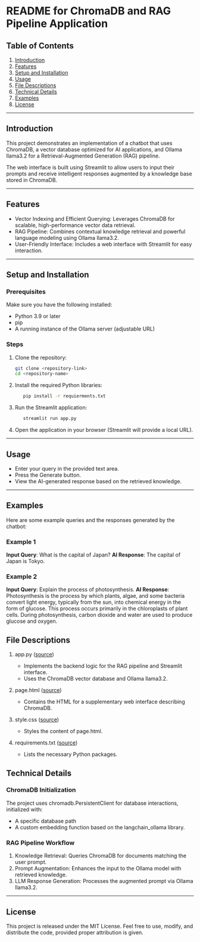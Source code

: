 # README for ChromaDB and RAG Pipeline Application

## Table of Contents

1. [Introduction](#introduction)
2. [Features](#features)
3. [Setup and Installation](#setup-and-installation)
4. [Usage](#usage)
5. [File Descriptions](#file-descriptions)
6. [Technical Details](#technical-details)
7. [Examples](#examples)
8. [License](#license)

---

## Introduction
This project demonstrates an implementation of a chatbot that uses ChromaDB, a vector database optimized for AI applications, and Ollama llama3.2 for a Retrieval-Augmented Generation (RAG) pipeline.

The web interface is built using Streamlit to allow users to input their prompts and receive intelligent responses augmented by a knowledge base stored in ChromaDB.

---

## Features
- Vector Indexing and Efficient Querying: Leverages ChromaDB for scalable, high-performance vector data retrieval.
- RAG Pipeline: Combines contextual knowledge retrieval and powerful language modeling using Ollama llama3.2.
- User-Friendly Interface: Includes a web interface with Streamlit for easy interaction.

---

## Setup and Installation

### Prerequisites
Make sure you have the following installed:
- Python 3.9 or later
- pip
- A running instance of the Ollama server (adjustable URL)

### Steps
1. Clone the repository:
   ```bash
   git clone <repository-link>
   cd <repository-name>
2. Install the required Python libraries:
   ```bash
      pip install -r requierments.txt
3. Run the Streamlit application:
   ```bash
      streamlit run app.py
4. Open the application in your browser (Streamlit will provide a local URL).

---

## Usage
- Enter your query in the provided text area.
- Press the Generate button.
- View the AI-generated response based on the retrieved knowledge.

---
## Examples

Here are some example queries and the responses generated by the chatbot:

### Example 1
**Input Query**: What is the capital of Japan?
**AI Response**: The capital of Japan is Tokyo.

### Example 2
**Input Query**: Explain the process of photosynthesis.
**AI Response**: Photosynthesis is the process by which plants, algae, and some bacteria convert light energy, typically from the sun, into chemical energy in the form of glucose. This process occurs primarily in the chloroplasts of plant cells. During photosynthesis, carbon dioxide and water are used to produce glucose and oxygen.

## File Descriptions

1. app.py ([source](src/app.py))  
   - Implements the backend logic for the RAG pipeline and Streamlit interface.  
   - Uses the ChromaDB vector database and Ollama llama3.2.

2. page.html ([source](src/page.html))  
   - Contains the HTML for a supplementary web interface describing ChromaDB.  

3. style.css ([source](src/style.css))  
   - Styles the content of page.html.  

4. requirements.txt ([source](requirements.txt))  
   - Lists the necessary Python packages.  


## Technical Details

### ChromaDB Initialization
The project uses chromadb.PersistentClient for database interactions, initialized with:
- A specific database path
- A custom embedding function based on the langchain_ollama library.

### RAG Pipeline Workflow
1. Knowledge Retrieval: Queries ChromaDB for documents matching the user prompt.
2. Prompt Augmentation: Enhances the input to the Ollama model with retrieved knowledge.
3. LLM Response Generation: Processes the augmented prompt via Ollama llama3.2.

---

## License
This project is released under the MIT License. Feel free to use, modify, and distribute the code, provided proper attribution is given.
   
